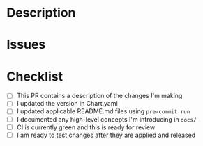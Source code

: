<!--
    Thank you for your contribution. Please use this template to help guide
    you towards preparing a PR that fullfills our merge requirements.
-->
# Description

<!-- Describe the changes your PR introduces here. -->

# Issues

<!--
    Link related issues here, it's ok if this is empty but we do recommend that
    you create issues before working on PRs, issues on internal trackers are
    fine and need not be linked here.
-->

# Checklist

<!--
    Take care of the default items before marking your PR as ready for review,
    be prepared to add more items.
-->

* [ ] This PR contains a description of the changes I'm making
* [ ] I updated the version in Chart.yaml
* [ ] I updated applicable README.md files using  `pre-commit run`
* [ ] I documented any high-level concepts I'm introducing in `docs/`
* [ ] CI is currently green and this is ready for review
* [ ] I am ready to test changes after they are applied and released

<!--
    Please open PRs as Draft while you make CI green and/or finalise
    documentation. Your PR will be assigned to a CODEOWNER once you mark it
    as "Ready for Review".

   Once it is approved we will squash your changes onto the default branch
   and our trusty bot account will release them to the repository.
-->
